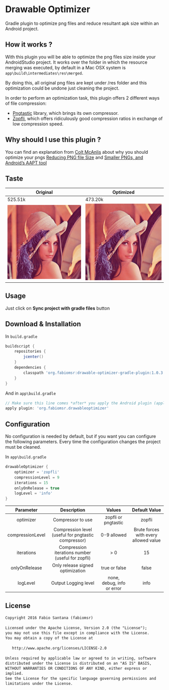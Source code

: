 Drawable Optimizer
==================

Gradle plugin to optimize png files and reduce resultant apk size within an Android project.

## How it works ?

With this plugin you will be able to optimize the png files size inside your AndroidStudio project.
It works over the folder in which the resource merging was executed, by default in a Mac OSX system is `app\build\intermediates\res\merged`.

By doing this, all original png files are kept under /res folder and this optimization could be undone just cleaning the project.

In order to perform an optimization task, this plugin offers 2 different ways of file compression:

  * [Pngtastic] library, which brings its own compressor.
  * [Zopfli], which offers ridiculously good compression ratios in exchange of low compression speed.

## Why should I use this plugin ?

You can find an explanation from [Colt McAnlis] about why you should optimize your pngs [Reducing PNG file Size] and [Smaller PNGs, and Android’s AAPT tool]

## Taste

| Original                                   | Optimized                                    |
|--------------------------------------------|----------------------------------------------|
|                   525.51k                  |                    473.20k                   |
| ![Original Image](/art/lenna_original.png) | ![Optimized Image](/art/lenna_optimized.png) |




## Usage

Just click on __Sync project with gradle files__ button

## Download & Installation

In `build.gradle`
```groovy
buildscript {
    repositories {
        jcenter()
    }
    dependencies {
        classpath 'org.fabiomsr:drawable-optimizer-gradle-plugin:1.0.3'
    }
}
```
And in `app\build.gradle`
```groovy
// Make sure this line comes *after* you apply the Android plugin (apply plugin: 'com.android.application')
apply plugin: 'org.fabiomsr.drawableoptimizer'
```
## Configuration
No configuration is needed by default, but if you want you can configure the following parameters.
Every time the configuration changes the project must be cleaned.

In `app\build.gradle`

```groovy
drawableOptimizer {
    optimizer = 'zopfli'
    compressionLevel = 9
    iterations = 15
    onlyOnRelease = true
    logLevel = 'info'
}
```
|     Parameter    |                       Description                       |            Values            |               Default Value               |
|:----------------:|:-------------------------------------------------------:|:----------------------------:|:-----------------------------------------:|
| optimizer        | Compressor to use                                       |      zopfli or pngtastic     | zopfli                                    |
| compressionLevel | Compression level (useful for pngtastic compressor)     |         0-9 allowed          | Brute forces with every allowed value     |
| iterations       | Compression iterations number (useful for zopfli)       |             > 0              | 15                                        |
| onlyOnRelease    | Only release signed optimization                        |         true or false        | false                                     |
| logLevel         | Output Logging level                                   | none, debug, info or error   | info                                      |


License
-------

    Copyright 2016 Fabio Santana (fabiomsr)

    Licensed under the Apache License, Version 2.0 (the "License");
    you may not use this file except in compliance with the License.
    You may obtain a copy of the License at

       http://www.apache.org/licenses/LICENSE-2.0

    Unless required by applicable law or agreed to in writing, software
    distributed under the License is distributed on an "AS IS" BASIS,
    WITHOUT WARRANTIES OR CONDITIONS OF ANY KIND, either express or implied.
    See the License for the specific language governing permissions and
    limitations under the License.



[Pngtastic]: https://github.com/depsypher/pngtastic
[Zopfli]: https://github.com/google/zopfli
[Colt McAnlis]: https://medium.com/@duhroach
[Reducing PNG file Size]: https://medium.com/@duhroach/reducing-png-file-size-8473480d0476#.vq7mjuvxx
[Smaller PNGs, and Android’s AAPT tool]: https://medium.com/@duhroach/smaller-pngs-and-android-s-aapt-tool-4ce38a24019d#.4hcjre4yi
